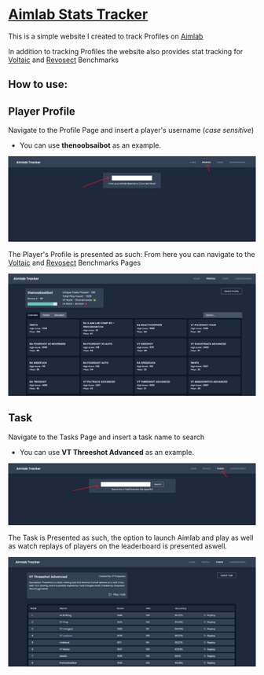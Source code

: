 # [Aimlab Stats Tracker](aimlab-tracker.vercel.app)

This is a simple website I created to track Profiles on [Aimlab](https://aimlab.gg)

In addition to tracking Profiles the website also provides stat tracking for [Voltaic](https://voltaic.gg) and [Revosect](https://revosect.com) Benchmarks

## How to use:

## Player Profile

Navigate to the Profile Page and insert a player's username (_case sensitive_)

-   You can use **thenoobsaibot** as an example.

![Search Profile](./public/guide/profile-search.png)

The Player's Profile is presented as such:
From here you can navigate to the [Voltaic](https://voltaic.gg) and [Revosect](https://revosect.com) Benchmarks Pages

![Player Profile](./public/guide/player-profile.png)

## Task

Navigate to the Tasks Page and insert a task name to search

-   You can use **VT Threeshot Advanced** as an example.

![Task Search](./public/guide/task-search.png)

The Task is Presented as such, the option to launch Aimlab and play as well as watch replays of players on the leaderboard is presented aswell.

![Task Search](./public/guide/task-overview.png)
